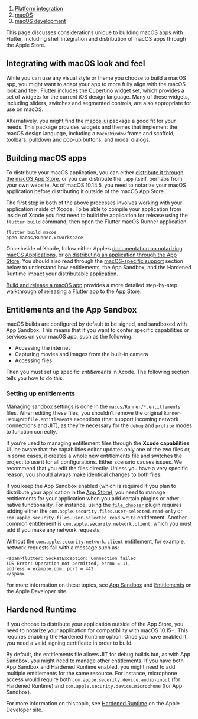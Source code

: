 1.  [Platform integration](https://docs.flutter.dev/platform-integration)
2.  [macOS](https://docs.flutter.dev/platform-integration/macos)
3.  [macOS development](https://docs.flutter.dev/platform-integration/macos/building)

This page discusses considerations unique to building macOS apps with Flutter, including shell integration and distribution of macOS apps through the Apple Store.

## Integrating with macOS look and feel

While you can use any visual style or theme you choose to build a macOS app, you might want to adapt your app to more fully align with the macOS look and feel. Flutter includes the [Cupertino](https://docs.flutter.dev/ui/widgets/cupertino) widget set, which provides a set of widgets for the current iOS design language. Many of these widgets, including sliders, switches and segmented controls, are also appropriate for use on macOS.

Alternatively, you might find the [macos\_ui](https://pub.dev/packages/macos_ui) package a good fit for your needs. This package provides widgets and themes that implement the macOS design language, including a `MacosWindow` frame and scaffold, toolbars, pulldown and pop-up buttons, and modal dialogs.

## Building macOS apps

To distribute your macOS application, you can either [distribute it through the macOS App Store](https://developer.apple.com/macos/submit/), or you can distribute the `.app` itself, perhaps from your own website. As of macOS 10.14.5, you need to notarize your macOS application before distributing it outside of the macOS App Store.

The first step in both of the above processes involves working with your application inside of Xcode. To be able to compile your application from inside of Xcode you first need to build the application for release using the `flutter build` command, then open the Flutter macOS Runner application.

```
flutter build macos
open macos/Runner.xcworkspace
```

Once inside of Xcode, follow either Apple’s [documentation on notarizing macOS Applications](https://developer.apple.com/documentation/xcode/notarizing_macos_software_before_distribution), or [on distributing an application through the App Store](https://help.apple.com/xcode/mac/current/#/dev067853c94). You should also read through the [macOS-specific support](https://docs.flutter.dev/platform-integration/macos/building#entitlements-and-the-app-sandbox) section below to understand how entitlements, the App Sandbox, and the Hardened Runtime impact your distributable application.

[Build and release a macOS app](https://docs.flutter.dev/deployment/macos) provides a more detailed step-by-step walkthrough of releasing a Flutter app to the App Store.

## Entitlements and the App Sandbox

macOS builds are configured by default to be signed, and sandboxed with App Sandbox. This means that if you want to confer specific capabilities or services on your macOS app, such as the following:

-   Accessing the internet
-   Capturing movies and images from the built-in camera
-   Accessing files

Then you must set up specific _entitlements_ in Xcode. The following section tells you how to do this.

### Setting up entitlements

Managing sandbox settings is done in the `macos/Runner/*.entitlements` files. When editing these files, you shouldn’t remove the original `Runner-DebugProfile.entitlements` exceptions (that support incoming network connections and JIT), as they’re necessary for the `debug` and `profile` modes to function correctly.

If you’re used to managing entitlement files through the **Xcode capabilities UI**, be aware that the capabilities editor updates only one of the two files or, in some cases, it creates a whole new entitlements file and switches the project to use it for all configurations. Either scenario causes issues. We recommend that you edit the files directly. Unless you have a very specific reason, you should always make identical changes to both files.

If you keep the App Sandbox enabled (which is required if you plan to distribute your application in the [App Store](https://developer.apple.com/app-store/submissions/)), you need to manage entitlements for your application when you add certain plugins or other native functionality. For instance, using the [`file_chooser`](https://github.com/google/flutter-desktop-embedding/tree/master/plugins/file_chooser) plugin requires adding either the `com.apple.security.files.user-selected.read-only` or `com.apple.security.files.user-selected.read-write` entitlement. Another common entitlement is `com.apple.security.network.client`, which you must add if you make any network requests.

Without the `com.apple.security.network.client` entitlement, for example, network requests fail with a message such as:

```
<span>flutter: SocketException: Connection failed
(OS Error: Operation not permitted, errno = 1),
address = example.com, port = 443
</span>
```

For more information on these topics, see [App Sandbox](https://developer.apple.com/documentation/security/app_sandbox) and [Entitlements](https://developer.apple.com/documentation/bundleresources/entitlements) on the Apple Developer site.

## Hardened Runtime

If you choose to distribute your application outside of the App Store, you need to notarize your application for compatibility with macOS 10.15+. This requires enabling the Hardened Runtime option. Once you have enabled it, you need a valid signing certificate in order to build.

By default, the entitlements file allows JIT for debug builds but, as with App Sandbox, you might need to manage other entitlements. If you have both App Sandbox and Hardened Runtime enabled, you might need to add multiple entitlements for the same resource. For instance, microphone access would require both `com.apple.security.device.audio-input` (for Hardened Runtime) and `com.apple.security.device.microphone` (for App Sandbox).

For more information on this topic, see [Hardened Runtime](https://developer.apple.com/documentation/security/hardened_runtime) on the Apple Developer site.